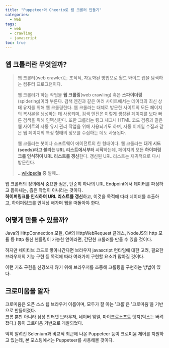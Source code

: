 ```yaml
---
title: "Puppeteer와 Cheerio로 웹 크롤러 만들기"
categories: 
  - Web
tags:
  - web
  - crawling
  - javascript
toc: true
---
```

## 웹 크롤러란 무엇일까?
> 웹 크롤러(web crawler)는 조직적, 자동화된 방법으로 월드 와이드 웹을 탐색하는 컴퓨터 프로그램이다.  
>
> 웹 크롤러가 하는 작업을 **웹 크롤링**(web crawling) 혹은 **스파이더링**(spidering)이라 부른다. 검색 엔진과 같은 여러 사이트에서는 데이터의 최신 상태 유지를 위해 웹 크롤링한다. 웹 크롤러는 대체로 방문한 사이트의 모든 페이지의 복사본을 생성하는 데 사용되며, 검색 엔진은 이렇게 생성된 페이지를 보다 빠른 검색을 위해 인덱싱한다. 또한 크롤러는 링크 체크나 HTML 코드 검증과 같은 웹 사이트의 자동 유지 관리 작업을 위해 사용되기도 하며, 자동 이메일 수집과 같은 웹 페이지의 특정 형태의 정보를 수집하는 데도 사용된다.  
>
> 웹 크롤러는 봇이나 소프트웨어 에이전트의 한 형태이다. 웹 크롤러는 **대개 시드(seeds)라고 불리는 URL 리스트에서부터 시작**하는데, 페이지의 모든 **하이퍼링크를 인식하여 URL 리스트를 갱신**한다. 갱신된 URL 리스트는 재귀적으로 다시 방문한다.  
>
>...[wikipedia](https://ko.wikipedia.org/wiki/%EC%9B%B9_%ED%81%AC%EB%A1%A4%EB%9F%AC) 중 발췌...

웹 크롤러의 정의에서 중요한 점은, 단순히 하나의 URL Endpoint에서 데이터를 파싱하고 뽑아내는, 좁은 작업이 아니라는 것이다.  
**하이퍼링크를 인식하여 URL 리스트를 갱신**하고, 이것을 목적에 따라 데이터를 추출하고, 하이퍼링크를 인덱싱 해가며 웹을 떠돌아야 한다.  

## 어떻게 만들 수 있을까?
Java의 HttpConnection 모듈, C#의 HttpWebRequest 클래스, NodeJS의 http 모듈 등 http 통신 핸들링이 가능한 언어라면, 간단한 크롤러를 만들 수 있을 것이다.  

하지만 네이티브 코드로 쌓아나간다면 브라우저 javascript 런타임에 대한 고려, 필요한 브라우저의 기능 구현 등 목적에 따라 여러가지 구현할 요소가 많아질 것이다.  

이런 기초 구현을 신경쓰지 않기 위해 브라우저를 조종해 크롤링을 구현하는 방법이 있다.  

## 크로미움을 알자
크로미움은 오픈 소스 웹 브라우저 이름이며, 모두가 잘 아는 '크롬'은 '크로미움'을 기반으로 만들어졌다.  
크롬 뿐만 아니라 삼성 인터넷 브라우저, 네이버 웨일, 마이크로소프트 엣지(익스는 버려졌다.) 등이 크로미움 기반으로 개발되었다.  

익히 알려진 Selenium과 비교적 최근에 나온 Puppeteer 등이 크로미움 제어를 지원하고 있는데, 본 포스팅에서는 Puppeteer를 사용해볼 것이다.
